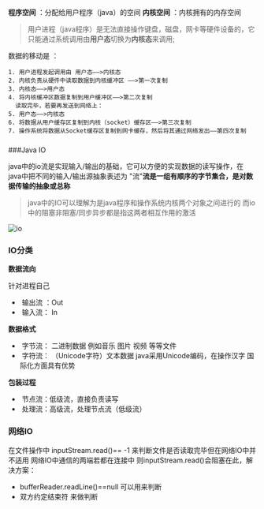 

  **程序空间** ：分配给用户程序（java）的空间
  **内核空间** ：内核拥有的内存空间

>  用户进程（java程序）是无法直接操作键盘，磁盘，网卡等硬件设备的，它只能通过系统调用由**用户态**切换为**内核态**来调用;

  数据的移动是 ：

    1. 用户进程发起调用由 用户态——>内核态
    2. 内核负责从硬件中读取数据到内核缓冲区 ——>第一次复制
    3. 内核态——>用户态
    4. 将内核缓冲区数据复制到用户缓冲区——>第二次复制
      读取完毕，若要再发送到网络上：
    5. 用户态——>内核态
    6. 将数据从用户缓存区复制到内核（socket）缓存区——>第三次复制
    7. 操作系统将数据从Socket缓存区复制到网卡缓存，然后将其通过网络发出——第四次复制

###
###Java IO

​       java中的io流是实现输入/输出的基础，它可以方便的实现数据的读写操作，在java中把不同的输入/输出源抽象表述为 "流"**流是一组有顺序的字节集合，是对数据传输的抽象或总称**

> java中的IO可以理解为是java程序和操作系统内核两个对象之间进行的
> 而io中的阻塞非阻塞/同步异步都是指这两者相互作用的激活

 ![io](/img/io.png)

  ### IO分类

**数据流向**

   针对进程自己

- ​    输出流 ：Out
- ​    输入流： In

**数据格式**

- ​     字节流：  二进制数据 例如音乐 图片 视频 等等文件
- ​     字符流： （Unicode字符）文本数据  java采用Unicode编码，在操作汉字 国际化方面具有优势

**包装过程**

- ​    节点流：低级流，直接负责读写
- ​    处理流：高级流，处理节点流（低级流）


### 网络IO
 在文件操作中 inputStream.read()== -1 来判断文件是否读取完毕但在网络IO中并不适用
 网络IO中通信的两端若都在连接中 则inputStream.read()会阻塞在此，解决方案：
- bufferReader.readLine()==null 可以用来判断
- 双方约定结束符 来做判断
 
 
 
